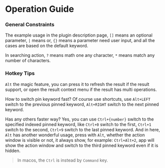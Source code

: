 # Operation Guide

### General Constraints

The example usage in the plugin description page, `[]` means an optional parameter, `|` means or,  `{}` means a parameter need user input, and all the cases are based on the default keyword.

In searching action, `?` means math one any character, `*` means match any number of characters.

### Hotkey Tips

`Alt` the magic feature, you can press it to refresh the result if the result support, or open the result context menu if the result has multi operations.

How to switch pin keyword fast? Of course use shortcuts, use `Alt+LEFT` switch to the previous pinned keyword, `Alt+RIGHT` switch to the next pinned keyword.

Has any others faster way? Yes, you can use `Ctrl+{number}` switch to the specified indexed pinned keyword, like `Ctrl+0` switch to the first, `Ctrl+1` switch to the second, `Ctrl+9` switch to the last pinned keyword. And in here, `Alt` has another wonderful usage, press with `Alt`, whether the action window is visible or not, it always show, for example: `Ctrl+Alt+2`, app will show the action window and switch to the third pinned keyword even if it is hidden.
> In macos, the `Ctrl` is instead by `Command` key.
